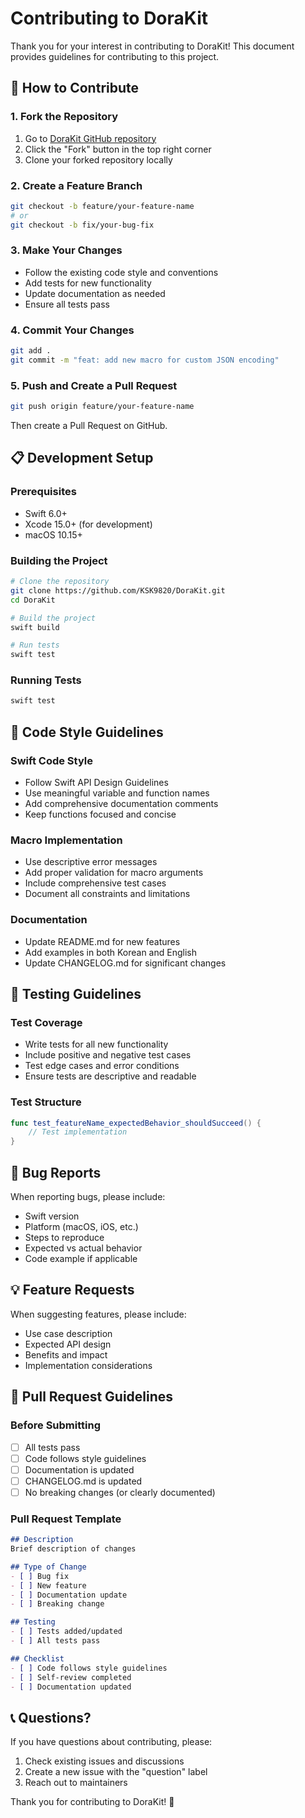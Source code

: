 # Contributing to DoraKit

Thank you for your interest in contributing to DoraKit! This document provides guidelines for contributing to this project.

## 🤝 How to Contribute

### 1. Fork the Repository
1. Go to [DoraKit GitHub repository](https://github.com/KSK9820/DoraKit)
2. Click the "Fork" button in the top right corner
3. Clone your forked repository locally

### 2. Create a Feature Branch
```bash
git checkout -b feature/your-feature-name
# or
git checkout -b fix/your-bug-fix
```

### 3. Make Your Changes
- Follow the existing code style and conventions
- Add tests for new functionality
- Update documentation as needed
- Ensure all tests pass

### 4. Commit Your Changes
```bash
git add .
git commit -m "feat: add new macro for custom JSON encoding"
```

### 5. Push and Create a Pull Request
```bash
git push origin feature/your-feature-name
```

Then create a Pull Request on GitHub.

## 📋 Development Setup

### Prerequisites
- Swift 6.0+
- Xcode 15.0+ (for development)
- macOS 10.15+

### Building the Project
```bash
# Clone the repository
git clone https://github.com/KSK9820/DoraKit.git
cd DoraKit

# Build the project
swift build

# Run tests
swift test
```

### Running Tests
```bash
swift test
```

## 📝 Code Style Guidelines

### Swift Code Style
- Follow Swift API Design Guidelines
- Use meaningful variable and function names
- Add comprehensive documentation comments
- Keep functions focused and concise

### Macro Implementation
- Use descriptive error messages
- Add proper validation for macro arguments
- Include comprehensive test cases
- Document all constraints and limitations

### Documentation
- Update README.md for new features
- Add examples in both Korean and English
- Update CHANGELOG.md for significant changes

## 🧪 Testing Guidelines

### Test Coverage
- Write tests for all new functionality
- Include positive and negative test cases
- Test edge cases and error conditions
- Ensure tests are descriptive and readable

### Test Structure
```swift
func test_featureName_expectedBehavior_shouldSucceed() {
    // Test implementation
}
```

## 🐛 Bug Reports

When reporting bugs, please include:
- Swift version
- Platform (macOS, iOS, etc.)
- Steps to reproduce
- Expected vs actual behavior
- Code example if applicable

## 💡 Feature Requests

When suggesting features, please include:
- Use case description
- Expected API design
- Benefits and impact
- Implementation considerations

## 📄 Pull Request Guidelines

### Before Submitting
- [ ] All tests pass
- [ ] Code follows style guidelines
- [ ] Documentation is updated
- [ ] CHANGELOG.md is updated
- [ ] No breaking changes (or clearly documented)

### Pull Request Template
```markdown
## Description
Brief description of changes

## Type of Change
- [ ] Bug fix
- [ ] New feature
- [ ] Documentation update
- [ ] Breaking change

## Testing
- [ ] Tests added/updated
- [ ] All tests pass

## Checklist
- [ ] Code follows style guidelines
- [ ] Self-review completed
- [ ] Documentation updated
```

## 📞 Questions?

If you have questions about contributing, please:
1. Check existing issues and discussions
2. Create a new issue with the "question" label
3. Reach out to maintainers

Thank you for contributing to DoraKit! 🚀 